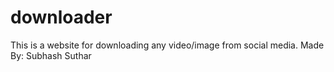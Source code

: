 # downloader
This is a website for downloading any video/image from social media.
Made By: Subhash Suthar